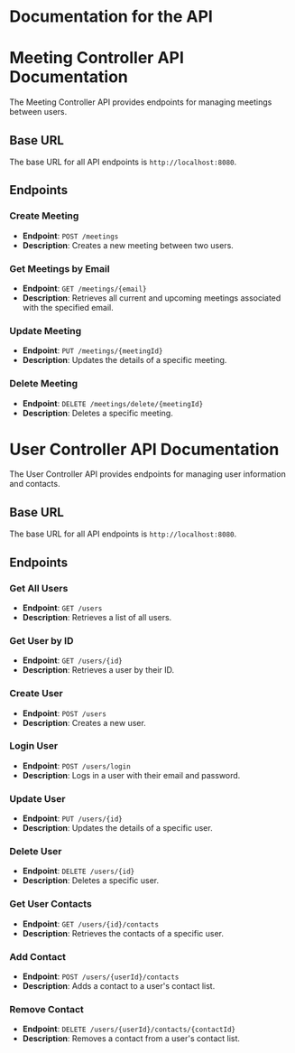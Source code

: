 # Documentation for the API

# Meeting Controller API Documentation

The Meeting Controller API provides endpoints for managing meetings between users.

## Base URL

The base URL for all API endpoints is `http://localhost:8080`.

## Endpoints

### Create Meeting

- **Endpoint**: `POST /meetings`
- **Description**: Creates a new meeting between two users.

### Get Meetings by Email

- **Endpoint**: `GET /meetings/{email}`
- **Description**: Retrieves all current and upcoming meetings associated with the specified email.

### Update Meeting

- **Endpoint**: `PUT /meetings/{meetingId}`
- **Description**: Updates the details of a specific meeting.

### Delete Meeting

- **Endpoint**: `DELETE /meetings/delete/{meetingId}`
- **Description**: Deletes a specific meeting.

# User Controller API Documentation

The User Controller API provides endpoints for managing user information and contacts.

## Base URL

The base URL for all API endpoints is `http://localhost:8080`.

## Endpoints

### Get All Users

- **Endpoint**: `GET /users`
- **Description**: Retrieves a list of all users.

### Get User by ID

- **Endpoint**: `GET /users/{id}`
- **Description**: Retrieves a user by their ID.

### Create User

- **Endpoint**: `POST /users`
- **Description**: Creates a new user.

### Login User

- **Endpoint**: `POST /users/login`
- **Description**: Logs in a user with their email and password.

### Update User

- **Endpoint**: `PUT /users/{id}`
- **Description**: Updates the details of a specific user.

### Delete User

- **Endpoint**: `DELETE /users/{id}`
- **Description**: Deletes a specific user.

### Get User Contacts

- **Endpoint**: `GET /users/{id}/contacts`
- **Description**: Retrieves the contacts of a specific user.

### Add Contact

- **Endpoint**: `POST /users/{userId}/contacts`
- **Description**: Adds a contact to a user's contact list.

### Remove Contact

- **Endpoint**: `DELETE /users/{userId}/contacts/{contactId}`
- **Description**: Removes a contact from a user's contact list.


